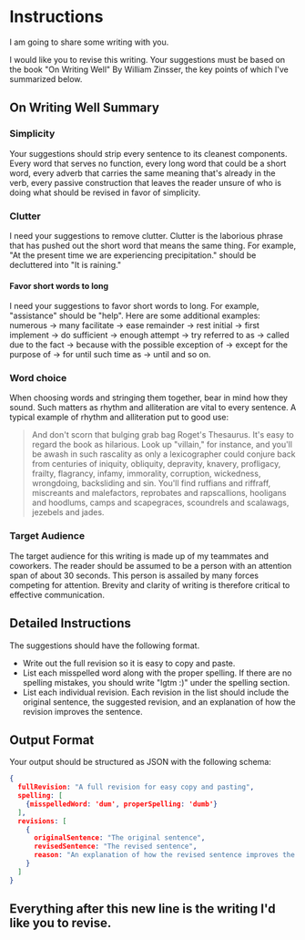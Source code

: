 # Instructions
I am going to share some writing with you. 

I would like you to revise this writing. Your suggestions must be based on the book "On Writing Well" By William Zinsser, the key points of which I've summarized below.

## On Writing Well Summary

### Simplicity
Your suggestions should strip every sentence to its cleanest components. Every word that serves no function, every long word that could be a short word, every adverb that carries the same meaning that's already in the verb, every passive construction that leaves the reader unsure of who is doing what should be revised in favor of simplicity.

### Clutter
I need your suggestions to remove clutter. Clutter is the laborious phrase that has pushed out the short word that means the same thing. For example, "At the present time we are experiencing precipitation." should be decluttered into "It is raining."

#### Favor short words to long
I need your suggestions to favor short words to long. For example, "assistance" should be "help". Here are some additional examples:
numerous -> many
facilitate -> ease
remainder -> rest
initial -> first
implement -> do
sufficient -> enough
attempt -> try
referred to as -> called
due to the fact -> because
with the possible exception of -> except
for the purpose of -> for
until such time as -> until
and so on.

### Word choice
When choosing words and stringing them together, bear in mind how they sound. Such matters as rhythm and alliteration are vital to every sentence. A typical example of rhythm and alliteration put to good use:
> And don't scorn that bulging grab bag Roget's Thesaurus. It's easy to regard the book as hilarious. Look up "villain," for instance, and you'll be awash in such rascality as only a lexicographer could conjure back from centuries of iniquity, obliquity, depravity, knavery, profligacy, frailty, flagrancy, infamy, immorality, corruption, wickedness, wrongdoing, backsliding and sin. You'll find ruffians and riffraff, miscreants and malefactors, reprobates and rapscallions, hooligans and hoodlums, camps and scapegraces, scoundrels and scalawags, jezebels and jades.

### Target Audience
The target audience for this writing is made up of my teammates and coworkers. The reader should be assumed to be a person with an attention span of about 30 seconds. This person is assailed by many forces competing for attention. Brevity and clarity of writing is therefore critical to effective communication.

## Detailed Instructions
The suggestions should have the following format.
- Write out the full revision so it is easy to copy and paste.
- List each misspelled word along with the proper spelling. If there are no spelling mistakes, you should write "lgtm :)" under the spelling section.
- List each individual revision. Each revision in the list should include the original sentence, the suggested revision, and an explanation of how the revision improves the sentence.

## Output Format

Your output should be structured as JSON with the following schema:

```json
{
  fullRevision: "A full revision for easy copy and pasting",
  spelling: [
    {misspelledWord: 'dum', properSpelling: 'dumb'}
  ],
  revisions: [
    {
      originalSentence: "The original sentence",
      revisedSentence: "The revised sentence",
      reason: "An explanation of how the revised sentence improves the original."
    }
  ]
}
```
## Everything after this new line is the writing I'd like you to revise.